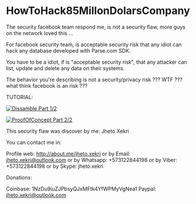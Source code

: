 HowToHack85MillonDolarsCompany
==============================

The security facebook team respond me, is not a security flaw, more guys on the network loved this ...

For facebook security team, is acceptable security risk that any idiot can hack any database developed with Parse.com SDK.

You have to be a idiot, if is "acceptable security risk", that any attacker can list, update and delete any data on their systems.

The behavior you're describing is not a security/privacy risk ??? WTF ??? what think facebook is an risk ???

TUTORIAL:

[![Dissamble Part 1/2](http://img.youtube.com/vi/Mw7nMQhwNB8/0.jpg)](http://www.youtube.com/watch?v=Mw7nMQhwNB8)

[![ProofOfConcept Part 2/2](http://img.youtube.com/vi/TI-kbBZeXGQ/0.jpg)](http://www.youtube.com/watch?v=TI-kbBZeXGQ)


This security flaw was discover by me: Jheto Xekri

You can contact me in:

Profile web: http://about.me/jheto.xekri
or by Email: jheto.xekri@outlook.com
or by Whatsapp: +573122844198
or by Viber: +573122844198
or by Skype: jheto.xekri

Donations:

Coinbase: 1NzDu9iuZJPbsyQJxMFtk4YfWPMyVgNea1
Paypal: jheto.xekri@outlook.com
